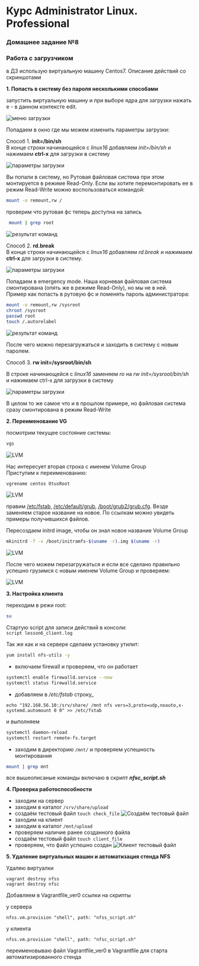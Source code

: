 # Курс Administrator Linux. Professional

### Домашнее задание №8
### Работа с загрузчиком

в ДЗ использую виртуальную машину Centos7. Описание действий со скриншотами

**1. Попасть в систему без пароля несколькими способами**  
  
запустить виртуальную машину и при выборе ядра для загрузки нажать e - в
данном контексте edit. 

![меню загрузки](menu1_1.png)

Попадаем в окно где мы можем изменить параметры загрузки:

Способ 1. **init=/bin/sh**  
В конце строки начинающейся с *linux16* добавляем *init=/bin/sh* и нажимаем **сtrl-x** для загрузки в систему  

![параметры загрузки](menu1_2.png)

Вы попали в систему, но Рутовая файловая система при этом монтируется в режиме Read-Only. Если вы хотите перемонтировать ее в
режим Read-Write можно воспользоваться командой:  

```bash
mount -o remount,rw /
```
проверим что рутовая фс теперь доступна на запись  
```bash
 mount | grep root
 ```
![результат команд](shell1.png)


Способ 2. **rd.break**  
В конце строки начинающейся с *linux16* добавляем *rd.break* и нажимаем **сtrl-x** для загрузки в систему.  

![параметры загрузки](menu2_2.png)

Попадаем в emergency mode. Наша корневая файловая система смонтирована (опять же в режиме Read-Only), но мы не в ней.  
Пример как попасть в рутовую фс и поменять пароль администратора:  
```bash
mount -o remount,rw /sysroot
chroot /sysroot
passwd root
touch /.autorelabel
```
![результат команд](shell2_2.png)

После чего можно перезагружаться и заходить в систему с новым паролем.  

Способ 3. **rw init=/sysroot/bin/sh**

В строке начинающейся с *linux16* заменяем *ro* на *rw init=/sysroot/bin/sh* и нажимаем сtrl-x
для загрузки в систему  

![параметры загрузки](menu3_2.png)

В целом то же самое что и в прошлом примере, но файловая система сразу
смонтирована в режим Read-Write  


**2. Переименование VG**  

посмотрим текущее состояние системы:  

```bash
vgs
```
![LVM](shell_lvm1.png)

Нас интересует вторая строка с именем Volume Group  
Приступим к переименованию:  
```bash
vgrename centos OtusRoot
```
![LVM](shell_lvm2.png)


правим [/etc/fstab](fstab), [/etc/default/grub](grub), [/boot/grub2/grub.cfg](grub.gfg). Везде заменяем старое
название на новое. По ссылкам можно увидеть примеры получившихся файлов.

Пересоздаем initrd image, чтобы он знал новое название Volume Group
```bash
mkinitrd -f -v /boot/initramfs-$(uname -r).img $(uname -r)
```

![LVM](shell_lvm3.png)


После чего можем перезагружаться и если все сделано правильно успешно грузимся с новым именем Volume Group и проверяем:  

![LVM](shell_lvm4.png)


**3. Настройка клиента**  

переходим в режи root:  
```bash
su
```

Стартую script для записи действий в консоли:  
```script lesson6_client.log```  

Так же как и на сервере сделаем установку утилит:  
```bash
yum install nfs-utils -y
```  

- включаем firewall и проверяем, что он работает  

```bash
systemctl enable firewalld.service --now
systemctl status firewalld.service
```

- добавляем в _/etc/fstab_ строку_
```
echo "192.168.56.10:/srv/share/ /mnt nfs vers=3,proto=udp,noauto,x-systemd.automount 0 0" >> /etc/fstab
```
и выполняем
```bash
systemctl daemon-reload
systemctl restart remote-fs.target
```
- заходим в директорию `/mnt/` и проверяем успешность монтирования
```bash
mount | grep mnt
```

все вышеописаные команды включаю в скрипт **_nfsc_script.sh_**


**4. Проверка работоспособности**

- заходим на сервер
- заходим в каталог `/srv/share/upload`
- создаём тестовый файл `touch check_file`
![Создаём тестовый файл](server.png)
- заходим на клиент
- заходим в каталог `/mnt/upload`
- проверяем наличие ранее созданного файла
- создаём тестовый файл `touch client_file`
- проверяем, что файл успешно создан
![Клиент тестовый файл](client.png)

**5. Удаление виртуальных машин и автоматизация стенда NFS**

Удаляю виртуалки

```
vagrant destroy nfss
vagrant destroy nfsc
```

Добавляем в Vagrantfile_ver0 ссылки на скрипты

у сервера  
```
nfss.vm.provision "shell", path: "nfss_script.sh"
```
  
у клиента  
```
nfss.vm.provision "shell", path: "nfsc_script.sh"
```

переименовываю файл Vagrantfile_ver0 в Vagrantfile для старта автоматизированного стенда


